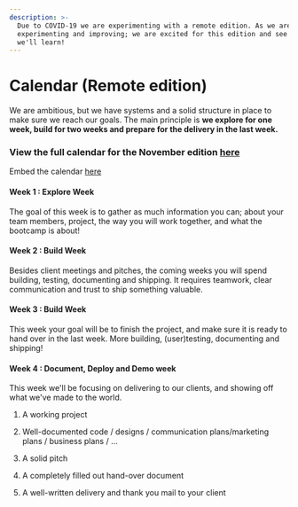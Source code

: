 ```yaml
---
description: >-
  Due to COVID-19 we are experimenting with a remote edition. As we are always
  experimenting and improving; we are excited for this edition and see what
  we'll learn!
---
```


# Calendar \(Remote edition\)

We are ambitious, but we have systems and a solid structure in place to make sure we reach our goals. The main principle is **we explore for one week, build for two weeks and prepare for the delivery in the last week.**

### View the full calendar for the November edition [here](https://calendar.google.com/calendar/embed?src=9t91998qqfrbn18iarmg6blqps%40group.calendar.google.com&ctz=Europe%2FBrussels)

Embed the calendar [here](https://calendar.google.com/calendar/embed?src=9t91998qqfrbn18iarmg6blqps%40group.calendar.google.com&ctz=Europe%2FBrussels)

#### Week 1 : Explore Week

The goal of this week is to gather as much information you can; about your team members, project, the way you will work together, and what the bootcamp is about!

#### Week 2 : Build Week

Besides client meetings and pitches, the coming weeks you will spend building, testing, documenting and shipping. It requires teamwork, clear communication and trust to ship something valuable.

#### Week 3 : Build Week

This week your goal will be to finish the project, and make sure it is ready to hand over in the last week. More building, \(user\)testing, documenting and shipping!

#### Week 4 : Document, Deploy and Demo week

This week we'll be focusing on delivering to our clients, and showing off what we've made to the world. 

1. A working project

  2. Well-documented code / designs / communication plans/marketing plans / business plans / ...

  3. A solid pitch

  4. A completely filled out hand-over document

  5. A well-written delivery and thank you mail to your client

 



